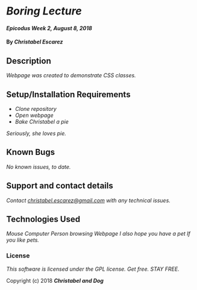 # _Boring Lecture_

#### _Epicodus Week 2, August 8, 2018_

#### By _**Christabel Escarez**_

## Description

_Webpage was created to demonstrate CSS classes._

## Setup/Installation Requirements

* _Clone repository_
* _Open webpage_
* _Bake Christabel a pie_

_Seriously, she loves pie._

## Known Bugs

_No known issues, to date._

## Support and contact details

_Contact christabel.escarez@gmail.com with any technical issues._

## Technologies Used

_Mouse_
_Computer_
_Person browsing Webpage_
_I also hope you have a pet_
  _If you like pets._

### License

*This software is licensed under the GPL license.  Get free. STAY FREE.*

Copyright (c) 2018 **_Christabel and Dog_**
